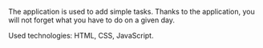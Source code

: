 The application is used to add simple tasks. Thanks to the application, you will not forget what you have to do on a given day.



Used technologies: HTML, CSS, JavaScript.
